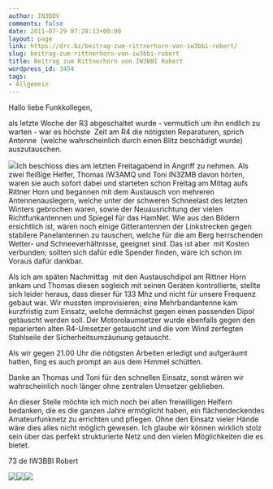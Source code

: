 ```yaml
---
author: IN3DOV
comments: false
date: 2011-07-29 07:28:13+00:00
layout: page
link: https://drc.bz/beitrag-zum-rittnerhorn-von-iw3bbi-robert/
slug: beitrag-zum-rittnerhorn-von-iw3bbi-robert
title: Beitrag zum Rittnerhorn von IW3BBI Robert
wordpress_id: 3454
tags:
- Allgemein
---
```


Hallo liebe Funkkollegen,

als letzte Woche der R3 abgeschaltet wurde - vermutlich um ihn endlich zu warten - war es höchste  Zeit am R4 die nötigsten Reparaturen, sprich Antenne  (welche wahrscheinlich durch einen Blitz beschädigt wurde)  auszutauschen.

[![](https://drc.bz/wp-content/uploads/2011/07/R4-2011072201-200x300.jpg)](https://drc.bz/wp-content/uploads/2011/07/R4-2011072201.jpg)Ich beschloss dies am letzten Freitagabend in Angriff zu nehmen. Als zwei fleißige Helfer, Thomas IW3AMQ und Toni IN3ZMB davon hörten, waren sie auch sofort dabei und starteten schon Freitag am Mittag aufs Rittner Horn und begannen mit dem Austausch von mehreren Antennenauslegern, welche unter der schweren Schneelast des letzten Winters gebrochen waren, sowie der Neuausrichtung der vielen Richtfunkantennen und Spiegel für das HamNet. Wie aus den Bildern ersichtlich ist, wären noch einige Gitterantennen der Linkstrecken gegen stabilere Panelantennen zu tauschen, welche für die am Berg herrschenden Wetter- und Schneeverhältnisse, geeignet sind. Das ist aber  mit Kosten verbunden; sollten sich dafür edle Spender finden, wäre ich schon im Voraus dafür dankbar.

Als ich am späten Nachmittag  mit den Austauschdipol am Rittner Horn ankam und Thomas diesen sogleich mit seinen Geräten kontrollierte, stellte sich leider heraus, dass dieser für 133 Mhz und nicht für unsere Frequenz gebaut war. Wir mussten improvisieren; eine Mehrbandantenne kam kurzfristig zum Einsatz, welche demnächst gegen einen passenden Dipol getauscht werden soll. Der Motorolaumsetzer wurde ebenfalls gegen den reparierten alten R4-Umsetzer getauscht und die vom Wind zerfegten Stahlseile der Sicherheitsumzäunung getauscht.

Als wir gegen 21.00 Uhr die nötigsten Arbeiten erledigt und aufgeräumt hatten, fing es auch prompt an aus dem Himmel schütten.

Danke an Thomas und Toni für den schnellen Einsatz, sonst wären wir wahrscheinlich noch länger ohne zentralen Umsetzer geblieben.

An dieser Stelle möchte ich mich noch bei allen freiwilligen Helfern bedanken, die es die ganzen Jahre ermöglicht haben, ein flächendeckendes Amateurfunknetz zu errichten und pflegen. Ohne den Einsatz vieler Hände wäre dies alles nicht möglich gewesen. Ich glaube wir können wirklich stolz sein über das perfekt strukturierte Netz und den vielen Möglichkeiten die es bietet.

73 de IW3BBI Robert

[![](https://drc.bz/wp-content/uploads/2011/07/R4-2011072205-200x300.jpg)](https://drc.bz/wp-content/uploads/2011/07/R4-2011072205.jpg)[![](https://drc.bz/wp-content/uploads/2011/07/R4-2011072203-200x300.jpg)](https://drc.bz/wp-content/uploads/2011/07/R4-2011072203.jpg)[![](https://drc.bz/wp-content/uploads/2011/07/R4-2011072202-200x300.jpg)](https://drc.bz/wp-content/uploads/2011/07/R4-2011072202.jpg)
